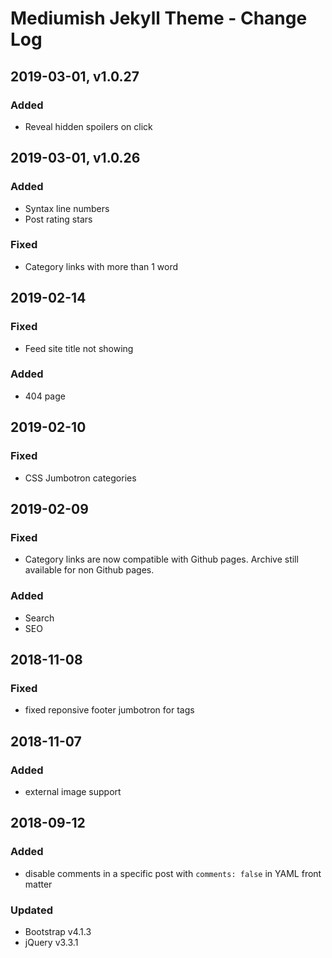 # Mediumish Jekyll Theme - Change Log

## 2019-03-01, v1.0.27

### Added
- Reveal hidden spoilers on click

## 2019-03-01, v1.0.26

### Added
- Syntax line numbers
- Post rating stars

### Fixed
- Category links with more than 1 word

## 2019-02-14

### Fixed
- Feed site title not showing
### Added
- 404 page

## 2019-02-10

### Fixed
- CSS Jumbotron categories

## 2019-02-09

### Fixed
- Category links are now compatible with Github pages. Archive still available for non Github pages.

### Added
- Search
- SEO

## 2018-11-08

### Fixed
- fixed reponsive footer jumbotron for tags

## 2018-11-07

### Added
- external image support

## 2018-09-12

### Added
- disable comments in a specific post with `comments: false` in YAML front matter

### Updated
- Bootstrap v4.1.3
- jQuery v3.3.1
